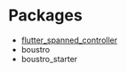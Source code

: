 # Packages

- [flutter_spanned_controller](https://pub.dev/packages/flutter_spanned_controller)
- boustro[](https://pub.dev/packages/boustro)
- boustro_starter[](https://pub.dev/packages/boustro_starter)
